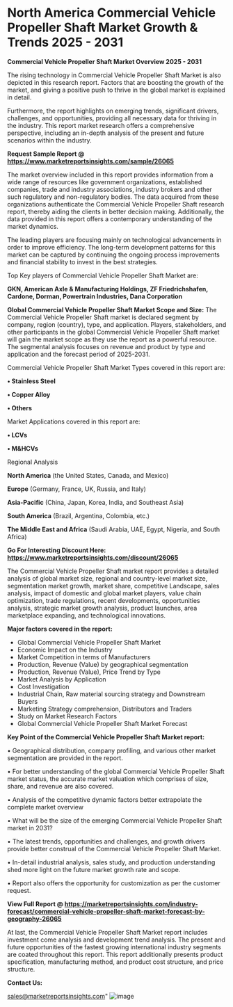 # North America Commercial Vehicle Propeller Shaft Market Growth & Trends 2025 - 2031

<Strong> Commercial Vehicle Propeller Shaft Market Overview 2025 - 2031</strong>

The rising technology in Commercial Vehicle Propeller Shaft Market is also depicted in this research report. Factors that are boosting the growth of the market, and giving a positive push to thrive in the global market is explained in detail.

Furthermore, the report highlights on emerging trends, significant drivers, challenges, and opportunities, providing all necessary data for thriving in the industry. This report market research offers a comprehensive perspective, including an in-depth analysis of the present and future scenarios within the industry.

<strong>Request Sample Report @ <a href=https://www.marketreportsinsights.com/sample/26065>https://www.marketreportsinsights.com/sample/26065</a></strong>

The market overview included in this report provides information from a wide range of resources like government organizations, established companies, trade and industry associations, industry brokers and other such regulatory and non-regulatory bodies. The data acquired from these organizations authenticate the Commercial Vehicle Propeller Shaft research report, thereby aiding the clients in better decision making. Additionally, the data provided in this report offers a contemporary understanding of the market dynamics.

The leading players are focusing mainly on technological advancements in order to improve efficiency. The long-term development patterns for this market can be captured by continuing the ongoing process improvements and financial stability to invest in the best strategies.

Top Key players of Commercial Vehicle Propeller Shaft Market are:

<strong>GKN, American Axle & Manufacturing Holdings, ZF Friedrichshafen, Cardone, Dorman, Powertrain Industries, Dana Corporation</strong>

<strong><b>Global Commercial Vehicle Propeller Shaft Market Scope and Size:</b></strong>
The Commercial Vehicle Propeller Shaft market is declared segment by company, region (country), type, and application. Players, stakeholders, and other participants in the global Commercial Vehicle Propeller Shaft market will gain the market scope as they use the report as a powerful resource. The segmental analysis focuses on revenue and product by type and application and the forecast period of 2025-2031.

Commercial Vehicle Propeller Shaft Market Types covered in this report are:

<strong>• Stainless Steel

• Copper Alloy

• Others</strong>

Market Applications covered in this report are:

<strong>• LCVs

• M&HCVs</strong> 

Regional Analysis

<strong>North America</strong> (the United States, Canada, and Mexico)

<strong>Europe</strong> (Germany, France, UK, Russia, and Italy)

<strong>Asia-Pacific</strong> (China, Japan, Korea, India, and Southeast Asia)

<strong>South America</strong> (Brazil, Argentina, Colombia, etc.)

<strong>The Middle East and Africa</strong> (Saudi Arabia, UAE, Egypt, Nigeria, and South Africa)

<strong>Go For Interesting Discount Here: <a href=https://www.marketreportsinsights.com/discount/26065>https://www.marketreportsinsights.com/discount/26065</a></strong>

The Commercial Vehicle Propeller Shaft market report provides a detailed analysis of global market size, regional and country-level market size, segmentation market growth, market share, competitive Landscape, sales analysis, impact of domestic and global market players, value chain optimization, trade regulations, recent developments, opportunities analysis, strategic market growth analysis, product launches, area marketplace expanding, and technological innovations.

<strong><b>Major factors covered in the report:</b></strong>
<ul>
  <li>Global Commercial Vehicle Propeller Shaft Market </li>
  <li>Economic Impact on the Industry</li>
  <li>Market Competition in terms of Manufacturers</li>
  <li>Production, Revenue (Value) by geographical segmentation</li>
  <li>Production, Revenue (Value), Price Trend by Type</li>
  <li>Market Analysis by Application</li>
  <li>Cost Investigation</li>
  <li>Industrial Chain, Raw material sourcing strategy and Downstream Buyers</li>
  <li>Marketing Strategy comprehension, Distributors and Traders</li>
  <li>Study on Market Research Factors</li>
  <li>Global Commercial Vehicle Propeller Shaft Market Forecast</li>
</ul>

<strong><b>Key Point of the Commercial Vehicle Propeller Shaft Market report:</b></strong>

• Geographical distribution, company profiling, and various other market segmentation are provided in the report.

• For better understanding of the global Commercial Vehicle Propeller Shaft market status, the accurate market valuation which comprises of size, share, and revenue are also covered.

• Analysis of the competitive dynamic factors better extrapolate the complete market overview

• What will be the size of the emerging Commercial Vehicle Propeller Shaft market in 2031?

• The latest trends, opportunities and challenges, and growth drivers provide better construal of the Commercial Vehicle Propeller Shaft Market.

• In-detail industrial analysis, sales study, and production understanding shed more light on the future market growth rate and scope.

• Report also offers the opportunity for customization as per the customer request.

<strong><b>View Full Report @ <a href=https://marketreportsinsights.com/industry-forecast/commercial-vehicle-propeller-shaft-market-forecast-by-geography-26065>https://marketreportsinsights.com/industry-forecast/commercial-vehicle-propeller-shaft-market-forecast-by-geography-26065</a></b></strong>


At last, the Commercial Vehicle Propeller Shaft Market report includes investment come analysis and development trend analysis. The present and future opportunities of the fastest growing international industry segments are coated throughout this report. This report additionally presents product specification, manufacturing method, and product cost structure, and price structure.

<strong>Contact Us:</strong>

sales@marketreportsinsights.com"
![image](https://github.com/user-attachments/assets/fba3eec6-b98a-4889-b75f-d160adb6009b)
